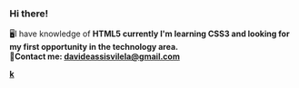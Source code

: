 ### Hi there!
🖥️I have knowledge of <strong>HTML5<strong/> currently I'm learning <strong>CSS3<strong/> and looking for my first opportunity in the technology area. <br>
📧Contact me: davideassisvilela@gmail.com
  
   <div>
        <a href="#">k</a>
        <img  heigt="180cm" src="gffg" alt="">
        <img  heigt="180cm" src="fgs" alt="">
    </div>
    
